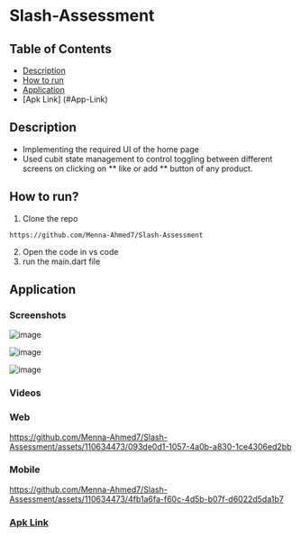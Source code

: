 # Slash-Assessment
## Table of Contents
- [Description](#Description)
- [How to run](#How-to-run)
- [Application](#Application)
- [Apk Link] (#App-Link)
  
## Description <a name = "Description"></a>
* Implementing the required UI of the home page
* Used cubit state management to control toggling between different screens on clicking on  ** like or add ** button of any product.
## How to run? <a name = "How-to-run"></a>
1. Clone the repo
```
https://github.com/Menna-Ahmed7/Slash-Assessment
```
2. Open the code in vs code
3. run the main.dart file
## Application  <a name = "Application"></a>
### Screenshots
![image](https://github.com/Menna-Ahmed7/Slash-Assessment/assets/110634473/cdccca84-a160-4a21-b87b-6a925bc23995)

![image](https://github.com/Menna-Ahmed7/Slash-Assessment/assets/110634473/fc9a89b8-52ba-48fc-ac5f-e16075d79692)

![image](https://github.com/Menna-Ahmed7/Slash-Assessment/assets/110634473/c2a9216e-5473-4a4f-a9a8-ce664181dc45)
### Videos
### Web
https://github.com/Menna-Ahmed7/Slash-Assessment/assets/110634473/093de0d1-1057-4a0b-a830-1ce4306ed2bb
### Mobile
https://github.com/Menna-Ahmed7/Slash-Assessment/assets/110634473/4fb1a6fa-f60c-4d5b-b07f-d6022d5da1b7
### [Apk Link](https://drive.google.com/drive/u/0/my-drive) <a name = "App-Link"></a>


